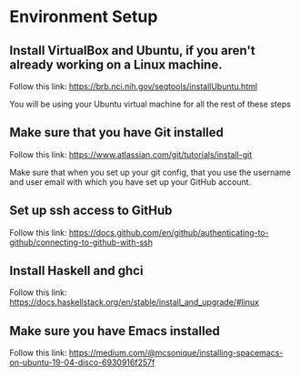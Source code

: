 # Environment Setup

## Install VirtualBox and Ubuntu, if you aren't already working on a Linux machine.

Follow this link: https://brb.nci.nih.gov/seqtools/installUbuntu.html

You will be using your Ubuntu virtual machine for all the rest of these steps

## Make sure that you have Git installed

Follow this link: https://www.atlassian.com/git/tutorials/install-git

Make sure that when you set up your git config, that you use the username and user email with which you have set up your GitHub account.

## Set up ssh access to GitHub

Follow this link: https://docs.github.com/en/github/authenticating-to-github/connecting-to-github-with-ssh

## Install Haskell and ghci

Follow this link: https://docs.haskellstack.org/en/stable/install_and_upgrade/#linux

## Make sure you have Emacs installed

Follow this link: https://medium.com/@mcsonique/installing-spacemacs-on-ubuntu-19-04-disco-6930916f257f
